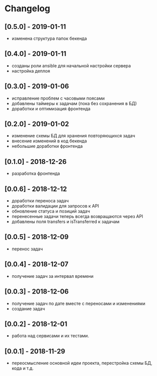 # Changelog

## [0.5.0] - 2019-01-11

- изменена структура папок бекенда

## [0.4.0] - 2019-01-11

- созданы роли ansible для начальной настройки сервера
- настройка деплоя

## [0.3.0] - 2019-01-06

- исправление проблем с часовыми поясами
- добавлены таймеры к задачам (пока без сохранения в БД)
- доработки и оптимизация фронтенда

## [0.2.0] - 2019-01-02

- изменение схемы БД для хранения повторяющихся задач
- внесение изменений в код бекенда
- небольшие доработки фронтенда

## [0.1.0] - 2018-12-26

- разработка фронтенда

## [0.0.6] - 2018-12-12

- доработки переноса задач
- доработки валидации для запросов к API
- обновление статуса и позиций задач
- перенесенные задачи теперь всегда возвращаются через API
- добавлены поля transfers и isTransferred к задачам

## [0.0.5] - 2018-12-09

- перенос задач

## [0.0.4] - 2018-12-07

- получение задач за интервал времени

## [0.0.3] - 2018-12-06

- получение задач по дате вместе с переносами и изменениями
- создание задач

## [0.0.2] - 2018-12-01

- работа над сервисами и их тестами.

## [0.0.1] - 2018-11-29

- переосмысление основной идеи проекта, перестройка схемы БД, кода и т.д.
